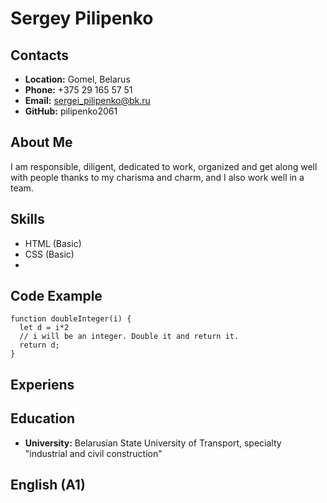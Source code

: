 # Sergey Pilipenko
## Contacts
- **Location:** Gomel, Belarus
- **Phone:** +375 29 165 57 51
- **Email:** sergei_pilipenko@bk.ru
- **GitHub:** pilipenko2061

## About Me
I am responsible, diligent, dedicated to work, organized and get along well with people thanks to my charisma and charm, and I also work well in a team.

## Skills
- HTML (Basic)
- CSS (Basic)  
- 
## Code Example
```
function doubleInteger(i) {
  let d = i*2
  // i will be an integer. Double it and return it.
  return d;
}
```
## Experiens

## Education
- **University:** Belarusian State University of Transport, 
specialty "industrial and civil construction"

## English (A1)
